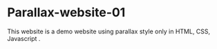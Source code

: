 # Parallax-website-01
 
This website is a demo website using parallax style only in HTML, CSS, Javascript . 
